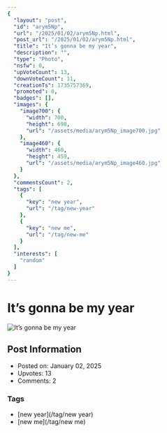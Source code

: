 ```yaml
---
{
  "layout": "post",
  "id": "arym5Np",
  "url": "/2025/01/02/arym5Np.html",
  "post_url": "/2025/01/02/arym5Np.html",
  "title": "It’s gonna be my year",
  "description": "",
  "type": "Photo",
  "nsfw": 0,
  "upVoteCount": 13,
  "downVoteCount": 11,
  "creationTs": 1735757369,
  "promoted": 0,
  "badges": [],
  "images": {
    "image700": {
      "width": 700,
      "height": 698,
      "url": "/assets/media/arym5Np_image700.jpg"
    },
    "image460": {
      "width": 460,
      "height": 459,
      "url": "/assets/media/arym5Np_image460.jpg"
    }
  },
  "commentsCount": 2,
  "tags": [
    {
      "key": "new year",
      "url": "/tag/new-year"
    },
    {
      "key": "new me",
      "url": "/tag/new-me"
    }
  ],
  "interests": [
    "random"
  ]
}
---
```


# It’s gonna be my year

![It’s gonna be my year](/assets/media/arym5Np_image700.jpg)

## Post Information

- Posted on: January 02, 2025
- Upvotes: 13
- Comments: 2

### Tags

- [new year](/tag/new year)
- [new me](/tag/new me)
